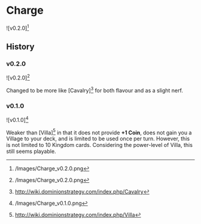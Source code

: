 # Charge

![v0.2.0][^v0.2.0]

## History

### v0.2.0

![v0.2.0][^v0.2.0]

Changed to be more like [Cavalry][^Cavalry] for both flavour and as a slight
nerf.

### v0.1.0

![v0.1.0][^v0.1.0]

Weaker than [Villa][^Villa] in that it does not provide **+1 Coin**, does not
gain you a Village to your deck, and is limited to be used once per turn.
However, this is not limited to 10 Kingdom cards. Considering the power-level of Villa, this still seems playable.

[^v0.1.0]: /Images/Charge_v0.1.0.png
[^v0.2.0]: /Images/Charge_v0.2.0.png
[^Cavalry]: http://wiki.dominionstrategy.com/index.php/Cavalry
[^Villa]: http://wiki.dominionstrategy.com/index.php/Villa
